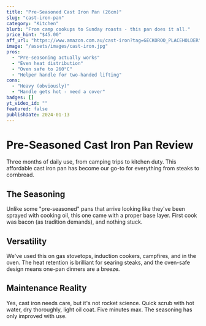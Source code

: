 ```yaml
---
title: "Pre-Seasoned Cast Iron Pan (26cm)"
slug: "cast-iron-pan"
category: "Kitchen"
blurb: "From camp cookups to Sunday roasts - this pan does it all."
price_hint: "$45.00"
aff_url: "https://www.amazon.com.au/cast-iron?tag=GECKOROO_PLACEHOLDER"
image: "/assets/images/cast-iron.jpg"
pros:
  - "Pre-seasoning actually works"
  - "Even heat distribution"
  - "Oven safe to 260°C"
  - "Helper handle for two-handed lifting"
cons:
  - "Heavy (obviously)"
  - "Handle gets hot - need a cover"
badges: []
yt_video_id: ""
featured: false
publishDate: 2024-01-13
---
```


# Pre-Seasoned Cast Iron Pan Review

Three months of daily use, from camping trips to kitchen duty. This affordable cast iron pan has become our go-to for everything from steaks to cornbread.

## The Seasoning

Unlike some "pre-seasoned" pans that arrive looking like they've been sprayed with cooking oil, this one came with a proper base layer. First cook was bacon (as tradition demands), and nothing stuck.

## Versatility

We've used this on gas stovetops, induction cookers, campfires, and in the oven. The heat retention is brilliant for searing steaks, and the oven-safe design means one-pan dinners are a breeze.

## Maintenance Reality

Yes, cast iron needs care, but it's not rocket science. Quick scrub with hot water, dry thoroughly, light oil coat. Five minutes max. The seasoning has only improved with use.